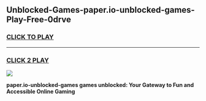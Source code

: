 
## Unblocked-Games-paper.io-unblocked-games-Play-Free-0drve
<h3>
<a href="https://premium76.site?title=paper.io-unblocked-games&ref=23A">CLICK TO PLAY</a></h3>
<hr>

<h3>
<a href="https://premium76.site?title=paper.io-unblocked-games&ref=23A">CLICK 2 PLAY</a>
  
</h3>

<a href="https://premium76.site?title=paper.io-unblocked-games&ref=23A"><img src="https://clearcache.store/games.png"></a>


**paper.io-unblocked-games games unblocked: Your Gateway to Fun and Accessible Online Gaming**
